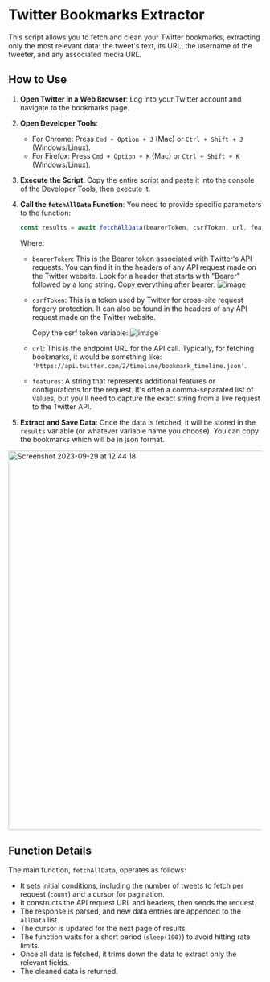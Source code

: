 # Twitter Bookmarks Extractor

This script allows you to fetch and clean your Twitter bookmarks, extracting only the most relevant data: the tweet's text, its URL, the username of the tweeter, and any associated media URL.

## How to Use

1. **Open Twitter in a Web Browser**: 
   Log into your Twitter account and navigate to the bookmarks page.

2. **Open Developer Tools**: 
   - For Chrome: Press `Cmd + Option + J` (Mac) or `Ctrl + Shift + J` (Windows/Linux).
   - For Firefox: Press `Cmd + Option + K` (Mac) or `Ctrl + Shift + K` (Windows/Linux).

3. **Execute the Script**: 
   Copy the entire script and paste it into the console of the Developer Tools, then execute it.

4. **Call the `fetchAllData` Function**: 
   You need to provide specific parameters to the function:

    ```javascript
    const results = await fetchAllData(bearerToken, csrfToken, url, features);
    ```

   Where:
   - `bearerToken`: This is the Bearer token associated with Twitter's API requests. You can find it in the headers of any API request made on the Twitter website. Look for a header that starts with "Bearer" followed by a long string.
      Copy everything after bearer:
         ![image](https://github.com/0xking-sol/twitter-bookmarks/assets/124360861/0ba42731-1f97-4466-b9bd-9de1116746e1)

     
   - `csrfToken`: This is a token used by Twitter for cross-site request forgery protection. It can also be found in the headers of any API request made on the Twitter website.
     
        Copy the csrf token variable:
           ![image](https://github.com/0xking-sol/twitter-bookmarks/assets/124360861/2af9e084-48de-4392-ac6d-9f38cd072153)

   
   - `url`: This is the endpoint URL for the API call. Typically, for fetching bookmarks, it would be something like: `'https://api.twitter.com/2/timeline/bookmark_timeline.json'`.
   - `features`: A string that represents additional features or configurations for the request. It's often a comma-separated list of values, but you'll need to capture the exact string from a live request to the Twitter API.

6. **Extract and Save Data**: 
   Once the data is fetched, it will be stored in the `results` variable (or whatever variable name you choose). You can copy the bookmarks which will be in json format.
    
<img width="753" alt="Screenshot 2023-09-29 at 12 44 18" src="https://github.com/0xking-sol/twitter-bookmarks/assets/124360861/afb70d5c-bf34-4c75-8e6e-f7c1de546cb9">

## Function Details


The main function, `fetchAllData`, operates as follows:

- It sets initial conditions, including the number of tweets to fetch per request (`count`) and a cursor for pagination.
- It constructs the API request URL and headers, then sends the request.
- The response is parsed, and new data entries are appended to the `allData` list.
- The cursor is updated for the next page of results.
- The function waits for a short period (`sleep(100)`) to avoid hitting rate limits.
- Once all data is fetched, it trims down the data to extract only the relevant fields.
- The cleaned data is returned.
